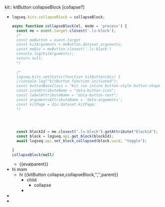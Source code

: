kit:: kitButton collapseBlock [collapse?]

- ```javascript
  logseq.kits.collapseBlock = collapseBlock;
  
  async function collapseBlock(el, mode = 'process') {
  	const me = event.target.closest('.ls-block');
    /*
    const meButton = event.target
    const kitArguments = meButton.dataset.arguments;
    const meDiv = meButton.closest('.ls-block')
    console.log(kitArguments);
    return null;
    */
    
    /*
    logseq.kits.setStatic(function kitButton(div) {
    //console.log("kitButton function initiated");
    const buttonBaseClass = "kit run inline button-style button-shape hover active";
    const iconAttributeName = "data-button-icon";
    const labelAttributeName = "data-button-text";
    const argumentsAttributeName = 'data-arguments';
    const kitPage = div.dataset.kitPage;
    */
    
    
  
    
    const blockId = me.closest(".ls-block").getAttribute("blockid");
    const block = logseq.api.get_block(blockId);
    await logseq.api.set_block_collapsed(block.uuid, "toggle");
    
  }
  collapseBlock(null)
  ```
	- {{evalparent}}
- hi mom
	- hi
	  {{kitButton collapse,collapseBlock,'','',parent}}
		- child
			- collapse
		-
-
-